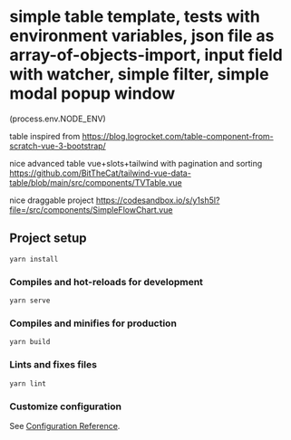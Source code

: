 # simple table template, tests with environment variables, json file as array-of-objects-import, input field with watcher, simple filter, simple modal popup window

(process.env.NODE_ENV)

table inspired from https://blog.logrocket.com/table-component-from-scratch-vue-3-bootstrap/

nice advanced table vue+slots+tailwind with pagination and sorting
https://github.com/BitTheCat/tailwind-vue-data-table/blob/main/src/components/TVTable.vue

nice draggable project https://codesandbox.io/s/y1sh5l?file=/src/components/SimpleFlowChart.vue

## Project setup

```
yarn install
```

### Compiles and hot-reloads for development

```
yarn serve
```

### Compiles and minifies for production

```
yarn build
```

### Lints and fixes files

```
yarn lint
```

### Customize configuration

See [Configuration Reference](https://cli.vuejs.org/config/).

